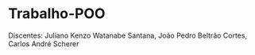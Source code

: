 # Trabalho-POO
Discentes: Juliano Kenzo Watanabe Santana, João Pedro Beltrão Cortes, Carlos André Scherer
